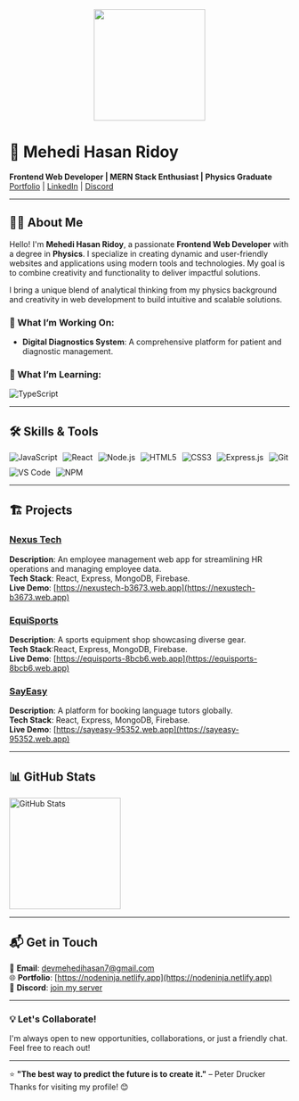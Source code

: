 <div align="center">
  <img style="width:"1700" height="200" src="https://i.ibb.co.com/5WY15M7Q/Blue-Green-and-White-Modern-Tech-Web-Developer-Linked-In-Banner-1.png"  />
</div>

# 👋 Mehedi Hasan Ridoy
 
**Frontend Web Developer | MERN Stack Enthusiast | Physics Graduate**  
[Portfolio](https://nodeninja.netlify.app) | [LinkedIn](www.linkedin.com/in/dev-mehedi-hasan-ridoy) | [Discord](https://discord.com/invite/your-server)  

---

## 👩‍💻 About Me  

Hello! I'm **Mehedi Hasan Ridoy**, a passionate **Frontend Web Developer** with a degree in **Physics**. I specialize in creating dynamic and user-friendly websites and applications using modern tools and technologies. My goal is to combine creativity and functionality to deliver impactful solutions.  

I bring a unique blend of analytical thinking from my physics background and creativity in web development to build intuitive and scalable solutions.  

### 🚀 What I’m Working On:
- **Digital Diagnostics System**: A comprehensive platform for patient and diagnostic management.  

### 🌱 What I’m Learning:
<div align="left" style="display: flex; flex-wrap: wrap; gap: 10px;">
  <img src="https://img.shields.io/badge/TypeScript-007ACC?style=for-the-badge&logo=typescript&logoColor=white" alt="TypeScript" />
</div>  

---

## 🛠️ Skills & Tools  

<div align="left" style="display: flex; flex-wrap: wrap; gap: 10px;">
  <img src="https://img.shields.io/badge/JavaScript-F7DF1E?style=for-the-badge&logo=javascript&logoColor=black" alt="JavaScript" />
  <img src="https://img.shields.io/badge/React-20232A?style=for-the-badge&logo=react&logoColor=61DAFB" alt="React" />
  <img src="https://img.shields.io/badge/Node.js-339933?style=for-the-badge&logo=nodedotjs&logoColor=white" alt="Node.js" />
  <img src="https://img.shields.io/badge/HTML5-E34F26?style=for-the-badge&logo=html5&logoColor=white" alt="HTML5" />
  <img src="https://img.shields.io/badge/CSS3-1572B6?style=for-the-badge&logo=css3&logoColor=white" alt="CSS3" />
  <img src="https://img.shields.io/badge/Express.js-000000?style=for-the-badge&logo=express&logoColor=white" alt="Express.js" />
  <img src="https://img.shields.io/badge/Git-F05032?style=for-the-badge&logo=git&logoColor=white" alt="Git" />
  <img src="https://img.shields.io/badge/VS%20Code-0078D4?style=for-the-badge&logo=visual-studio-code&logoColor=white" alt="VS Code" />
  <img src="https://img.shields.io/badge/NPM-CB3837?style=for-the-badge&logo=npm&logoColor=white" alt="NPM" />
</div>

---

## 🏗️ Projects  

### [Nexus Tech](https://github.com/nodeNINJAr/nexus-tech-client)  
**Description**: An employee management web app for streamlining HR operations and managing employee data.  
**Tech Stack**: React, Express, MongoDB, Firebase.    
**Live Demo**: [https://nexustech-b3673.web.app](https://nexustech-b3673.web.app)

### [EquiSports](https://github.com/nodeNINJAr/equiSports-client)  
**Description**: A sports equipment shop showcasing diverse gear.  
**Tech Stack**:React, Express, MongoDB, Firebase.  
**Live Demo**: [https://equisports-8bcb6.web.app](https://equisports-8bcb6.web.app)  

### [SayEasy](https://github.com/nodeNINJAr/sayEasy-client)  
**Description**: A platform for booking language tutors globally.  
**Tech Stack**: React, Express, MongoDB, Firebase.    
**Live Demo**: [https://sayeasy-95352.web.app](https://sayeasy-95352.web.app)  

---

## 📊 GitHub Stats  

<div align="left">
  <img src="https://github-readme-stats.vercel.app/api?username=nodeNINJAr&show_icons=true&theme=github"&include_all_commits=true&count_private=true&disable_animations=false alt="GitHub Stats"  height="200" />
<!--   <img src="https://github-readme-stats.vercel.app/api/top-langs?username=nodeNINJAr&locale=en&layout=compact&card_width=300&langs_count=5&theme=github&hide_border=false" height="200" alt="Languages Graph" /> -->
</div>

---

## 📬 Get in Touch  

📧 **Email**: devmehedihasan7@gmail.com  
🌐 **Portfolio**: [https://nodeninja.netlify.app](https://nodeninja.netlify.app)  
💬 **Discord**: [join my server](https://discord.com/invite/your-server)  

---

### 💡 Let's Collaborate!  
I'm always open to new opportunities, collaborations, or just a friendly chat. Feel free to reach out!  

---

⭐ **"The best way to predict the future is to create it."** – Peter Drucker  
Thanks for visiting my profile! 😊  
